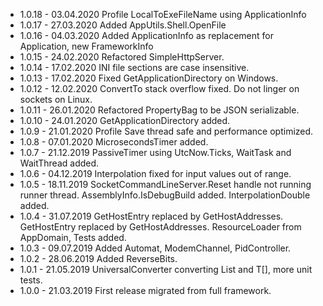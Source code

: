 * 1.0.18 - 03.04.2020 Profile LocalToExeFileName using ApplicationInfo
* 1.0.17 - 27.03.2020 Added AppUtils.Shell.OpenFile
* 1.0.16 - 04.03.2020 Added ApplicationInfo as replacement for Application, new FrameworkInfo
* 1.0.15 - 24.02.2020 Refactored SimpleHttpServer.
* 1.0.14 - 17.02.2020 INI file sections are case insensitive.
* 1.0.13 - 17.02.2020 Fixed GetApplicationDirectory on Windows.
* 1.0.12 - 12.02.2020 ConvertTo<bool> stack overflow fixed. Do not linger on sockets on Linux.
* 1.0.11 - 26.01.2020 Refactored PropertyBag to be JSON serializable.
* 1.0.10 - 24.01.2020 GetApplicationDirectory added.
* 1.0.9	- 21.01.2020 Profile Save thread safe and performance optimized.
* 1.0.8	- 07.01.2020 MicrosecondsTimer added.
* 1.0.7	- 21.12.2019 PassiveTimer using UtcNow.Ticks, WaitTask and WaitThread added.
* 1.0.6	- 04.12.2019 Interpolation fixed for input values out of range.
* 1.0.5	- 18.11.2019 SocketCommandLineServer.Reset handle not running runner thread. AssemblyInfo.IsDebugBuild added. InterpolationDouble added.
* 1.0.4	- 31.07.2019 GetHostEntry replaced by GetHostAddresses. GetHostEntry replaced by GetHostAddresses. ResourceLoader from AppDomain, Tests added.
* 1.0.3	- 09.07.2019 Added Automat, ModemChannel, PidController.
* 1.0.2	- 28.06.2019 Added ReverseBits.
* 1.0.1	- 21.05.2019 UniversalConverter converting List<T> and T[], more unit tests.
* 1.0.0	- 21.03.2019 First release migrated from full framework.
